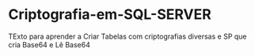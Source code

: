 # Criptografia-em-SQL-SERVER
TExto para aprender a Criar Tabelas com criptografias diversas e SP que cria Base64 e Lê Base64 
